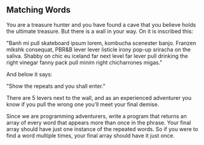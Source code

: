 Matching Words
--------------
You are a treasure hunter and you have found a cave that you believe holds the ultimate treasure. But there is a wall in your way. On it is inscribed this:

"Banh mi pull skateboard ipsum lorem, kombucha scenester banjo. Franzen mlkshk consequat, PBR&B lever lever listicle irony pop-up sriracha on the saliva. Shabby on chic eu iceland far next level far lever pull drinking the right vinegar fanny pack pull minim right chicharrones migas."

And below it says:

"Show the repeats and you shall enter."

There are 5 levers next to the wall, and as an experienced adventurer you know if you pull the wrong one you'll meet your final demise.

Since we are programming adventurers, write a program that returns an array of every word that appears more than once in the phrase. Your final array should have just one instance of the repeated words. So if you were to find a word multiple times, your final array should have it just once.